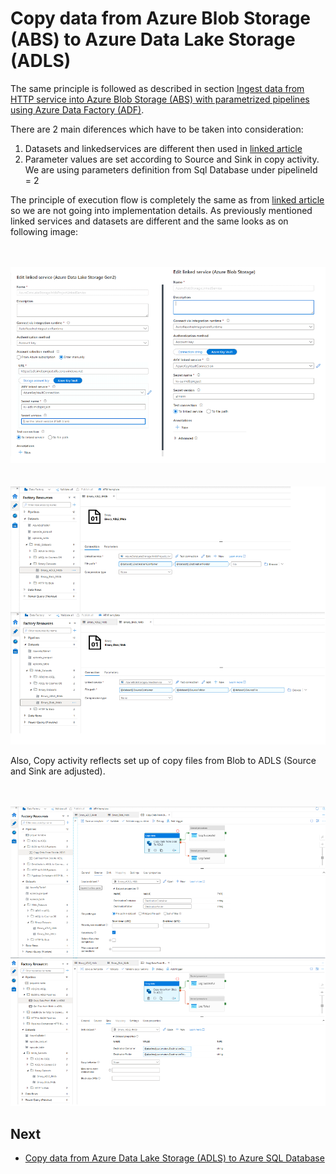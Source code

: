 # Copy data from Azure Blob Storage (ABS) to Azure Data Lake Storage (ADLS)

The same principle is followed as described in section [Ingest data from HTTP service into Azure Blob Storage (ABS) with parametrized pipelines using Azure Data Factory (ADF)](Sections/HTTPToBlob.md).

There are  2 main diferences which have to be taken into consideration:
1. Datasets and linkedservices are different then used in [linked article](Sections/HTTPToBlob.md)
2. Parameter values are set according to Source and Sink in copy activity. We are using parameters definition from Sql Database under pipelineId = 2

The principle of execution flow is completely the same as from [linked article](Sections/HTTPToBlob.md) so we are not going into implementation details. As previously mentioned linked services and datasets are different and the same looks as on following image:

\
\
![storage account](images/BlobToADLS/BlobToADLS1.png)
\
\
\
![storage account](images/BlobToADLS/BlobToADLS2.png)


Also, Copy activity reflects set up of copy files from Blob to ADLS (Source and Sink are adjusted).

\
\
![storage account](images/BlobToADLS/BlobToADLS4.png)

## Next
* [Copy data from Azure Data Lake Storage (ADLS) to Azure SQL Database](ADLSToSQL.md)







